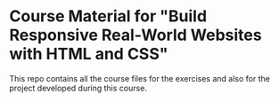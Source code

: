 # Course Material for "Build Responsive Real-World Websites with HTML and CSS"

This repo contains all the course files for the exercises and also for the project developed during this course.
